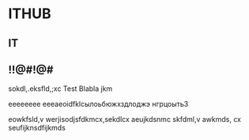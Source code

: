 # ITHUB
## IT
<h2>!!@#!@#</h2>sokdl,.eksfld,;xc
Test
Blabla
jkm

eeeeeeee
eeeaeoidfklcылоьбюжхздлоджэ
нгрцоытьЗ

eowkfsld,v
werjisodjsfdkmcx,sekdlcx
aeujkdsnmc
skfdml,v
awkmds, cx
seufijknsdfijkmds
